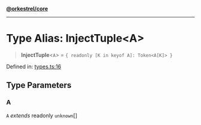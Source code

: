 [**@orkestrel/core**](../index.md)

***

# Type Alias: InjectTuple\<A\>

> **InjectTuple**\<`A`\> = `{ readonly [K in keyof A]: Token<A[K]> }`

Defined in: [types.ts:16](https://github.com/orkestrel/core/blob/36bb4ac962a6eb83d3b3b7e1d15ed7b2fd751427/src/types.ts#L16)

## Type Parameters

### A

`A` *extends* readonly `unknown`[]
